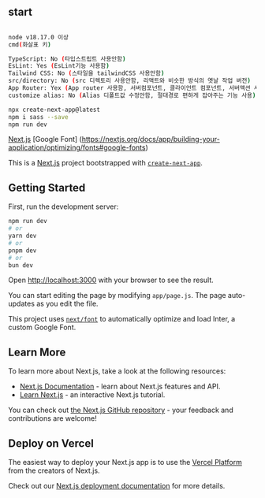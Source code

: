## start

```bash

node v18.17.0 이상
cmd(화살표 키)

TypeScript: No (타입스트립트 사용안함)
EsLint: Yes (EsLint기능 사용함)
Tailwind CSS: No (스타일을 tailwindCSS 사용안함)
src/directory: No (src 디렉토리 사용안함, 리액트와 비슷한 방식의 옛날 작업 버전)
App Router: Yex (App router 사용함, 서버컴포넌트, 클라이언트 컴포넌트, 서버액션 사용가능)
customize alias: No (Alias 디폴트값 수정안함, 절대경로 편하게 잡아주는 기능 사용)

npx create-next-app@latest
npm i sass --save
npm run dev
```

[Next.js](https://nextjs.org/docs)
[Google Font] (https://nextjs.org/docs/app/building-your-application/optimizing/fonts#google-fonts)

This is a [Next.js](https://nextjs.org/) project bootstrapped with [`create-next-app`](https://github.com/vercel/next.js/tree/canary/packages/create-next-app).

## Getting Started

First, run the development server:

```bash
npm run dev
# or
yarn dev
# or
pnpm dev
# or
bun dev
```

Open [http://localhost:3000](http://localhost:3000) with your browser to see the result.

You can start editing the page by modifying `app/page.js`. The page auto-updates as you edit the file.

This project uses [`next/font`](https://nextjs.org/docs/basic-features/font-optimization) to automatically optimize and load Inter, a custom Google Font.

## Learn More

To learn more about Next.js, take a look at the following resources:

- [Next.js Documentation](https://nextjs.org/docs) - learn about Next.js features and API.
- [Learn Next.js](https://nextjs.org/learn) - an interactive Next.js tutorial.

You can check out [the Next.js GitHub repository](https://github.com/vercel/next.js/) - your feedback and contributions are welcome!

## Deploy on Vercel

The easiest way to deploy your Next.js app is to use the [Vercel Platform](https://vercel.com/new?utm_medium=default-template&filter=next.js&utm_source=create-next-app&utm_campaign=create-next-app-readme) from the creators of Next.js.

Check out our [Next.js deployment documentation](https://nextjs.org/docs/deployment) for more details.
